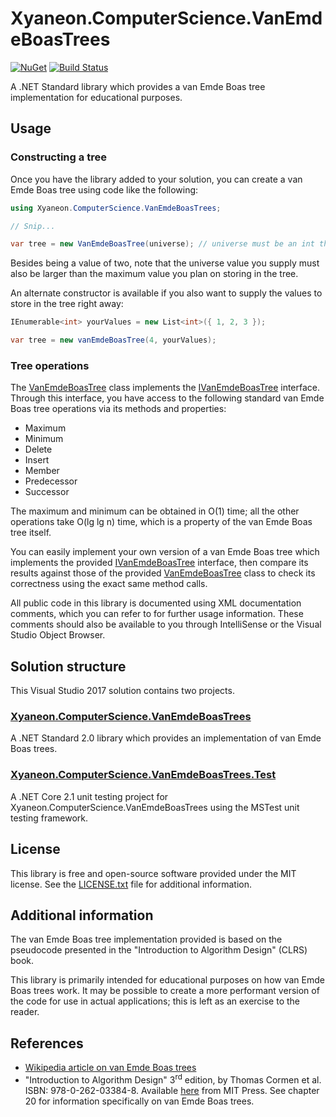# Xyaneon.ComputerScience.VanEmdeBoasTrees

[![NuGet](https://img.shields.io/nuget/v/Xyaneon.ComputerScience.VanEmdeBoasTrees.svg?style=flat)](https://www.nuget.org/packages/Xyaneon.ComputerScience.VanEmdeBoasTrees/)
[![Build Status](https://travis-ci.com/Xyaneon/Xyaneon.ComputerScience.VanEmdeBoasTrees.svg?branch=master)](https://travis-ci.com/Xyaneon/Xyaneon.ComputerScience.VanEmdeBoasTrees)

A .NET Standard library which provides a van Emde Boas tree implementation for educational purposes.

## Usage

### Constructing a tree

Once you have the library added to your solution, you can create a van Emde Boas tree using code like the following:

```csharp
using Xyaneon.ComputerScience.VanEmdeBoasTrees;

// Snip...

var tree = new VanEmdeBoasTree(universe); // universe must be an int that is a power of two.
```

Besides being a value of two, note that the universe value you supply must also be larger than the maximum
value you plan on storing in the tree.

An alternate constructor is available if you also want to supply the values to store in the tree right away:

```csharp
IEnumerable<int> yourValues = new List<int>({ 1, 2, 3 });

var tree = new vanEmdeBoasTree(4, yourValues);
```

### Tree operations

The [VanEmdeBoasTree][vanEmdeBoasTree] class implements the [IVanEmdeBoasTree][iVanEmdeBoasTree] interface.
Through this interface, you have access to the following standard van Emde Boas tree operations via its
methods and properties:

- Maximum
- Minimum
- Delete
- Insert
- Member
- Predecessor
- Successor

The maximum and minimum can be obtained in O(1) time; all the other operations take O(lg lg n) time, which is
a property of the van Emde Boas tree itself.

You can easily implement your own version of a van Emde Boas tree which implements the provided
[IVanEmdeBoasTree][iVanEmdeBoasTree] interface, then compare its results against those of the provided
[VanEmdeBoasTree][vanEmdeBoasTree] class to check its correctness using the exact same method calls.

All public code in this library is documented using XML documentation comments, which you can refer to for
further usage information. These comments should also be available to you through IntelliSense or the Visual
Studio Object Browser.

## Solution structure

This Visual Studio 2017 solution contains two projects.

### [Xyaneon.ComputerScience.VanEmdeBoasTrees][main-project]

A .NET Standard 2.0 library which provides an implementation of van Emde Boas trees.

### [Xyaneon.ComputerScience.VanEmdeBoasTrees.Test][test-project]

A .NET Core 2.1 unit testing project for Xyaneon.ComputerScience.VanEmdeBoasTrees
using the MSTest unit testing framework.

## License

This library is free and open-source software provided under the MIT license. See
the [LICENSE.txt][license] file for additional information.

## Additional information

The van Emde Boas tree implementation provided is based on the pseudocode presented in the
"Introduction to Algorithm Design" (CLRS) book.

This library is primarily intended for educational purposes on how van Emde Boas trees work.
It may be possible to create a more performant version of the code for use in actual
applications; this is left as an exercise to the reader.

## References

- [Wikipedia article on van Emde Boas trees][wikipedia-article]
- "Introduction to Algorithm Design" 3<sup>rd</sup> edition, by Thomas Cormen et al.
  ISBN: 978-0-262-03384-8. Available [here][book-page] from MIT Press. See chapter 20 for
  information specifically on van Emde Boas trees.

[vanEmdeBoasTree]: https://github.com/Xyaneon/Xyaneon.ComputerScience.VanEmdeBoasTrees/blob/master/Xyaneon.ComputerScience.VanEmdeBoasTrees/VanEmdeBoasTree.cs
[iVanEmdeBoasTree]: https://github.com/Xyaneon/Xyaneon.ComputerScience.VanEmdeBoasTrees/blob/master/Xyaneon.ComputerScience.VanEmdeBoasTrees/IVanEmdeBoasTree.cs
[main-project]: https://github.com/Xyaneon/Xyaneon.ComputerScience.VanEmdeBoasTrees/tree/master/Xyaneon.ComputerScience.VanEmdeBoasTrees
[test-project]: https://github.com/Xyaneon/Xyaneon.ComputerScience.VanEmdeBoasTrees/tree/master/Xyaneon.ComputerScience.VanEmdeBoasTrees.Test
[license]: https://github.com/Xyaneon/Xyaneon.ComputerScience.VanEmdeBoasTrees/blob/master/LICENSE.txt
[wikipedia-article]: https://en.wikipedia.org/wiki/Van_Emde_Boas_tree
[book-page]: https://mitpress.mit.edu/books/introduction-algorithms
